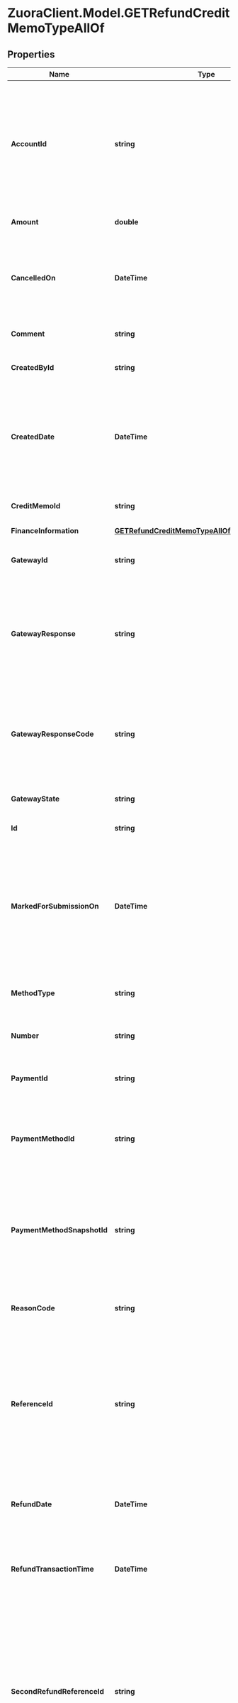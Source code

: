 # ZuoraClient.Model.GETRefundCreditMemoTypeAllOf

## Properties

Name | Type | Description | Notes
------------ | ------------- | ------------- | -------------
**AccountId** | **string** | The ID of the account associated with this refund. Zuora associates the refund automatically with the account from the associated payment.  | [optional] 
**Amount** | **double** | The total amount of the refund.  | [optional] 
**CancelledOn** | **DateTime** | The date and time when the refund was cancelled, in &#x60;yyyy-mm-dd hh:mm:ss&#x60; format.  | [optional] 
**Comment** | **string** | Comments about the refund.  | [optional] 
**CreatedById** | **string** | The ID of the Zuora user who created the refund.  | [optional] 
**CreatedDate** | **DateTime** | The date and time when the refund was created, in &#x60;yyyy-mm-dd hh:mm:ss&#x60; format. For example, 2017-03-06 15:31:10.  | [optional] 
**CreditMemoId** | **string** | The ID of the credit memo that is refunded.  | [optional] 
**FinanceInformation** | [**GETRefundCreditMemoTypeAllOfFinanceInformation**](GETRefundCreditMemoTypeAllOfFinanceInformation.md) |  | [optional] 
**GatewayId** | **string** | The ID of the gateway instance that processes the refund.  | [optional] 
**GatewayResponse** | **string** | The message returned from the payment gateway for the refund. This message is gateway-dependent.  | [optional] 
**GatewayResponseCode** | **string** | The response code returned from the payment gateway for the refund. This code is gateway-dependent.  | [optional] 
**GatewayState** | **string** | The status of the refund in the gateway.  | [optional] 
**Id** | **string** | The ID of the created refund.  | [optional] 
**MarkedForSubmissionOn** | **DateTime** | The date and time when a refund was marked and waiting for batch submission to the payment process, in &#x60;yyyy-mm-dd hh:mm:ss&#x60; format.  | [optional] 
**MethodType** | **string** | How an external refund was issued to a customer.  | [optional] 
**Number** | **string** | The unique identification number of the refund.  | [optional] 
**PaymentId** | **string** | The ID of the payment associated with the refund.  | [optional] 
**PaymentMethodId** | **string** | The unique ID of the payment method that the customer used to make the refund.  | [optional] 
**PaymentMethodSnapshotId** | **string** | The unique ID of the payment method snapshot, which is a copy of the particular payment method used in a transaction.  | [optional] 
**ReasonCode** | **string** | A code identifying the reason for the transaction.  | [optional] 
**ReferenceId** | **string** | The transaction ID returned by the payment gateway for an electronic refund. Use this field to reconcile refunds between your gateway and Zuora Payments.  | [optional] 
**RefundDate** | **DateTime** | The date when the refund takes effect, in yyyy-mm-dd format.  | [optional] 
**RefundTransactionTime** | **DateTime** | The date and time when the refund was issued, in &#x60;yyyy-mm-dd hh:mm:ss&#x60; format.  | [optional] 
**SecondRefundReferenceId** | **string** | The transaction ID returned by the payment gateway if there is an additional transaction for the refund. Use this field to reconcile payments between your gateway and Zuora Payments.  | [optional] 
**SettledOn** | **DateTime** | The date and time when the refund was settled in the payment processor, in &#x60;yyyy-mm-dd hh:mm:ss&#x60; format. This field is used by the Spectrum gateway only and not applicable to other gateways.  | [optional] 
**SoftDescriptor** | **string** | A payment gateway-specific field that maps to Zuora for the gateways, Orbital, Vantiv and Verifi.  | [optional] 
**SoftDescriptorPhone** | **string** | A payment gateway-specific field that maps to Zuora for the gateways, Orbital, Vantiv and Verifi.  | [optional] 
**Status** | **string** | The status of the refund.  | [optional] 
**SubmittedOn** | **DateTime** | The date and time when the refund was submitted, in &#x60;yyyy-mm-dd hh:mm:ss&#x60; format.  | [optional] 
**Success** | **bool** | Returns &#x60;true&#x60; if the request was processed successfully. | [optional] 
**Type** | **string** | The type of the refund.  | [optional] 
**UpdatedById** | **string** | The ID of the Zuora user who last updated the refund.  | [optional] 
**UpdatedDate** | **DateTime** | The date and time when the refund was last updated, in &#x60;yyyy-mm-dd hh:mm:ss&#x60; format. For example, 2017-03-07 15:36:10.  | [optional] 

[[Back to Model list]](../README.md#documentation-for-models) [[Back to API list]](../README.md#documentation-for-api-endpoints) [[Back to README]](../README.md)

